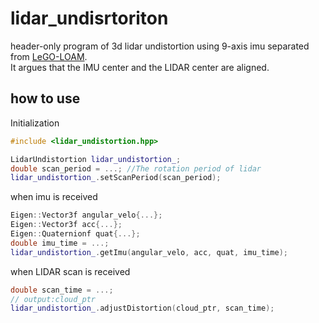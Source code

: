 lidar_undisrtoriton
====

header-only program of 3d lidar undistortion using 9-axis imu
separated from [LeGO-LOAM](https://github.com/RobustFieldAutonomyLab/LeGO-LOAM).  
It argues that the IMU center and the LIDAR center are aligned.
## how to use
Initialization
```cpp
#include <lidar_undistortion.hpp>

LidarUndistortion lidar_undistortion_;
double scan_period = ...; //The rotation period of lidar
lidar_undistortion_.setScanPeriod(scan_period);
```
when imu is received
```cpp
Eigen::Vector3f angular_velo{...};
Eigen::Vector3f acc{...};
Eigen::Quaternionf quat{...};
double imu_time = ...;
lidar_undistortion_.getImu(angular_velo, acc, quat, imu_time);
```
when LIDAR scan is received
```cpp
double scan_time = ...;
// output:cloud_ptr
lidar_undistortion_.adjustDistortion(cloud_ptr, scan_time);
```

